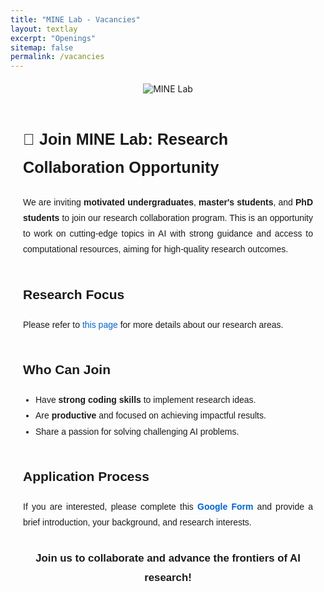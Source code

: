 ```yaml
---
title: "MINE Lab - Vacancies"
layout: textlay
excerpt: "Openings"
sitemap: false
permalink: /vacancies
---
```


<!-- Logo Section -->
<div class="logo-container" style="text-align: center; margin-top: 20px;">
  <img src="{{ site.url }}{{ site.baseurl }}/images/logo.png" 
       alt="MINE Lab" 
       style="max-width: 50%; height: auto; border: none;">
</div>

<!-- Spacer to Add Room Below the Logo -->
<div style="margin-top: 50px;"></div>

<!-- Main Content -->
<div style="font-family: Arial, sans-serif; text-align: justify; padding: 0 20px; line-height: 1.8;">
  
  <!-- Title Section -->
  <h2 style="text-align: left; font-size: 1.8em; margin-bottom: 20px;">🌟 Join MINE Lab: Research Collaboration Opportunity</h2>

  <!-- Introduction Paragraph -->
  <p style="text-align: justify; font-size: 1em; margin-bottom: 30px;">
    We are inviting <strong>motivated undergraduates</strong>, <strong>master's students</strong>, and <strong>PhD students</strong> to join our research collaboration program. 
    This is an opportunity to work on cutting-edge topics in AI with strong guidance and access to computational resources, aiming for high-quality research outcomes.
  </p>

  <!-- Research Focus Section -->
  <h2 style="margin-top: 40px; font-size: 1.5em;">Research Focus</h2>
  <p style="font-size: 1em; margin-bottom: 20px;">
    Please refer to <a href="https://mine-lab-nd.github.io/research/" style="color: #0066cc; text-decoration: none;">this page</a> for more details about our research areas.
  </p>

  <!-- Eligibility Section -->
  <h2 style="margin-top: 40px; font-size: 1.5em;">Who Can Join</h2>
  <ul style="font-size: 1em; margin-bottom: 30px; padding-left: 20px; list-style-type: disc;">
    <li>Have <strong>strong coding skills</strong> to implement research ideas.</li>
    <li>Are <strong>productive</strong> and focused on achieving impactful results.</li>
    <li>Share a passion for solving challenging AI problems.</li>
  </ul>

  <!-- Application Process Section -->
  <h2 style="margin-top: 40px; font-size: 1.5em;">Application Process</h2>
  <p style="font-size: 1em; margin-bottom: 30px;">
    If you are interested, please complete this <a href="https://forms.gle/PYBtziFuXmKKodsD9" target="_blank" style="color: #0066cc; text-decoration: none;"><strong>Google Form</strong></a> 
    and provide a brief introduction, your background, and research interests.
  </p>
  
  <!-- Closing Statement -->
  <p style="text-align: center; font-size: 1.2em; font-weight: bold; margin-top: 30px;">
    Join us to collaborate and advance the frontiers of AI research!
  </p>
</div>